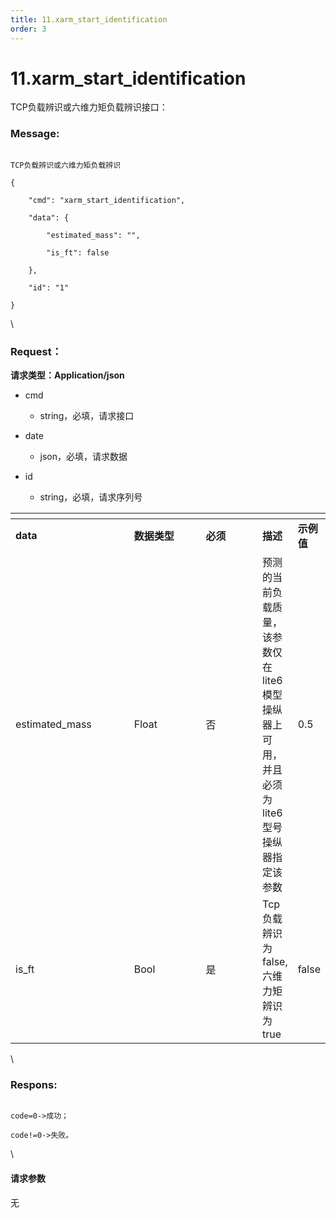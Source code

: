 ```yaml
---
title: 11.xarm_start_identification
order: 3
---
```

# 11.xarm\_start\_identification



 



TCP负载辨识或六维力矩负载辨识接口：



### Message:  



```

TCP负载辨识或六维力矩负载辨识

{

    "cmd": "xarm_start_identification",

    "data": {

        "estimated_mass": "", 

        "is_ft": false

    },

    "id": "1"

}

```



\





### Request：    



**请求类型：Application/json**



* cmd

  * string，必填，请求接口

* date

  * json，必填，请求数据

* id

  * string，必填，请求序列号



<table data-header-hidden><thead><tr><th width="174"></th><th width="99"></th><th width="75"></th><th></th><th></th></tr></thead><tbody><tr><td><strong>data</strong></td><td><strong>数据类型</strong></td><td><strong>必须</strong></td><td><strong>描述</strong></td><td><strong>示例值</strong></td></tr><tr><td>estimated_mass</td><td>Float</td><td>否</td><td>预测的当前负载质量，该参数仅在lite6模型操纵器上可用，并且必须为lite6型号操纵器指定该参数</td><td>0.5</td></tr><tr><td>is_ft</td><td>Bool</td><td>是</td><td>Tcp负载辨识为false,六维力矩辨识为true</td><td>false</td></tr></tbody></table>



\





### Respons:     



```

code=0->成功；

code!=0->失败。

```



\





#### 请求参数



无
